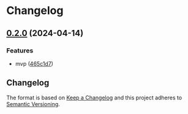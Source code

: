 # Changelog

## [0.2.0](https://github.com/pythoninthegrass/twu/compare/v0.1.0...v0.2.0) (2024-04-14)


### Features

* mvp ([465c1d7](https://github.com/pythoninthegrass/twu/commit/465c1d7bfc2bb1ea227de8d76e29088e503fcfef))

## Changelog

The format is based on [Keep a Changelog](https://keepachangelog.com/en/1.1.0/)
and this project adheres to [Semantic Versioning](https://semver.org/spec/v2.0.0.html).
